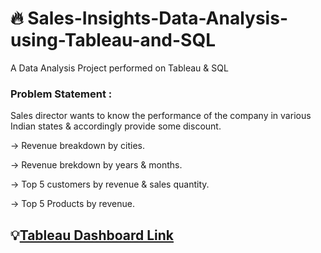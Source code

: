 # 🔥 Sales-Insights-Data-Analysis-using-Tableau-and-SQL
A Data Analysis Project performed on Tableau &amp; SQL

### Problem Statement : 
Sales director wants to know the performance of the company in various Indian states & accordingly provide some discount.

-> Revenue breakdown by cities.

-> Revenue brekdown by years & months.

-> Top 5 customers by revenue & sales quantity.

-> Top 5 Products by revenue.

## 💡[Tableau Dashboard Link](https://prod-apnortheast-a.online.tableau.com/t/tableau1219/views/SalesInsightsProject/Dashboard1)
